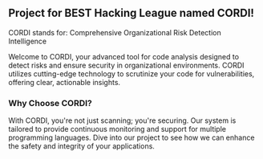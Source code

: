 ## Project for BEST Hacking League named CORDI!

CORDI stands for:
Comprehensive
Organizational
Risk
Detection
Intelligence

Welcome to CORDI, your advanced tool for code analysis designed to detect risks and ensure security in organizational environments. CORDI utilizes cutting-edge technology to scrutinize your code for vulnerabilities, offering clear, actionable insights.

### Why Choose CORDI?
With CORDI, you're not just scanning; you're securing. Our system is tailored to provide continuous monitoring and support for multiple programming languages. Dive into our project to see how we can enhance the safety and integrity of your applications.

